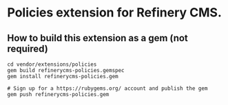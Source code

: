 # Policies extension for Refinery CMS.

## How to build this extension as a gem (not required)

    cd vendor/extensions/policies
    gem build refinerycms-policies.gemspec
    gem install refinerycms-policies.gem

    # Sign up for a https://rubygems.org/ account and publish the gem
    gem push refinerycms-policies.gem
